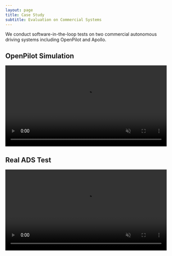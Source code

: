```yaml
---
layout: page
title: Case Study
subtitle: Evaluation on Commercial Systems
---
```


We conduct software-in-the-loop tests on two commercial autonomous driving systems including OpenPilot and Apollo. 

## OpenPilot Simulation
<div style="text-align:center;">
  <video width="100%" controls autoplay loop muted>
       <source src="/assets/video/openPilot.mp4" type="video/mp4"> 
  </video>
</div>

<!--
## Apollo Simulation
<div style="text-align:center;">
  <video width="100%"  controls autoplay loop muted>
       <source src="/assets/video/Apollo.mp4" type="video/mp4"> 
  </video>
</div>
-->

## Real ADS Test
<div style="text-align:center;">
  <video width="100%" controls autoplay loop muted>
       <source src="/assets/video/realworld.mp4" type="video/mp4"> 
  </video>
</div>